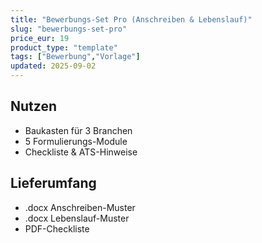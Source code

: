 ```yaml
---
title: "Bewerbungs‑Set Pro (Anschreiben & Lebenslauf)"
slug: "bewerbungs-set-pro"
price_eur: 19
product_type: "template"
tags: ["Bewerbung","Vorlage"]
updated: 2025-09-02
---
```


## Nutzen
- Baukasten für 3 Branchen
- 5 Formulierungs-Module
- Checkliste & ATS-Hinweise

## Lieferumfang
- .docx Anschreiben-Muster
- .docx Lebenslauf-Muster
- PDF-Checkliste
